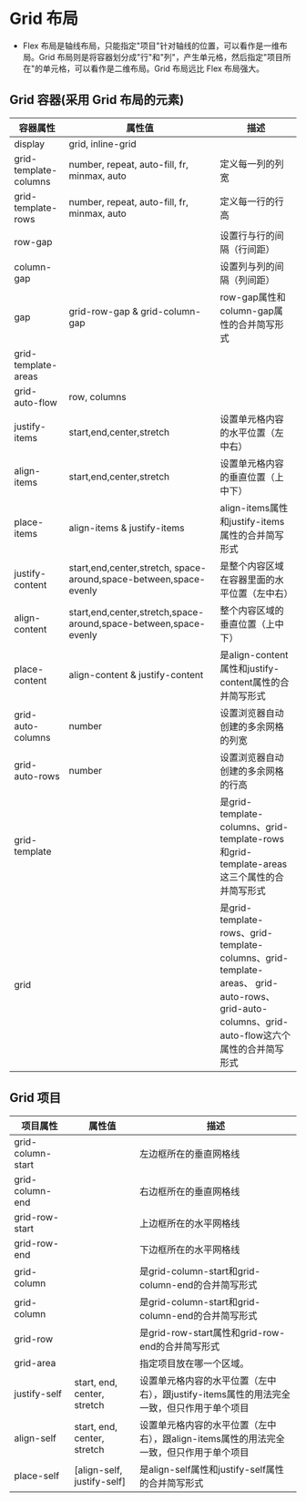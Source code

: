 # Grid 布局
* Flex 布局是轴线布局，只能指定"项目"针对轴线的位置，可以看作是一维布局。Grid 布局则是将容器划分成"行"和"列"，产生单元格，然后指定"项目所在"的单元格，可以看作是二维布局。Grid 布局远比 Flex 布局强大。

## Grid 容器(采用 Grid 布局的元素)
|  容器属性  |  属性值  |  描述 
|   --  | -- | -- 
|  display | grid, inline-grid | 
|  grid-template-columns | number, repeat, auto-fill, fr, minmax, auto |  定义每一列的列宽
|  grid-template-rows | number, repeat, auto-fill, fr, minmax, auto | 定义每一行的行高
|  row-gap |  | 设置行与行的间隔（行间距）
|  column-gap |  | 设置列与列的间隔（列间距）
|  gap |  grid-row-gap & grid-column-gap | row-gap属性和column-gap属性的合并简写形式
|  grid-template-areas |  |
|  grid-auto-flow  | row, columns |
|  justify-items  |  start,end,center,stretch  | 设置单元格内容的水平位置（左中右）
|  align-items  | start,end,center,stretch  | 设置单元格内容的垂直位置（上中下）
|  place-items  | align-items & justify-items | align-items属性和justify-items属性的合并简写形式
|  justify-content  | start,end,center,stretch, space-around,space-between,space-evenly  | 是整个内容区域在容器里面的水平位置（左中右）
|  align-content  | start,end,center,stretch,space-around,space-between,space-evenly | 整个内容区域的垂直位置（上中下）
|  place-content  | align-content & justify-content | 是align-content属性和justify-content属性的合并简写形式
|  grid-auto-columns  | number | 设置浏览器自动创建的多余网格的列宽
|  grid-auto-rows  | number | 设置浏览器自动创建的多余网格的行高
|  grid-template  |  | 是grid-template-columns、grid-template-rows和grid-template-areas这三个属性的合并简写形式
|  grid  |  | 是grid-template-rows、grid-template-columns、grid-template-areas、 grid-auto-rows、grid-auto-columns、grid-auto-flow这六个属性的合并简写形式


## Grid 项目
|  项目属性  |  属性值  |  描述  
|   --  | -- | -- 
|  grid-column-start |  | 左边框所在的垂直网格线
|  grid-column-end |  | 右边框所在的垂直网格线
|  grid-row-start |  | 上边框所在的水平网格线
|  grid-row-end |  | 下边框所在的水平网格线
|  grid-column |  | 是grid-column-start和grid-column-end的合并简写形式
|  grid-column |  | 是grid-column-start和grid-column-end的合并简写形式
|  grid-row |  | 是grid-row-start属性和grid-row-end的合并简写形式
|  grid-area |  | 指定项目放在哪一个区域。
|  justify-self | start, end, center, stretch | 设置单元格内容的水平位置（左中右），跟justify-items属性的用法完全一致，但只作用于单个项目
|  align-self | start, end, center, stretch | 设置单元格内容的水平位置（左中右），跟align-items属性的用法完全一致，但只作用于单个项目
|  place-self | [align-self, justify-self] | 是align-self属性和justify-self属性的合并简写形式